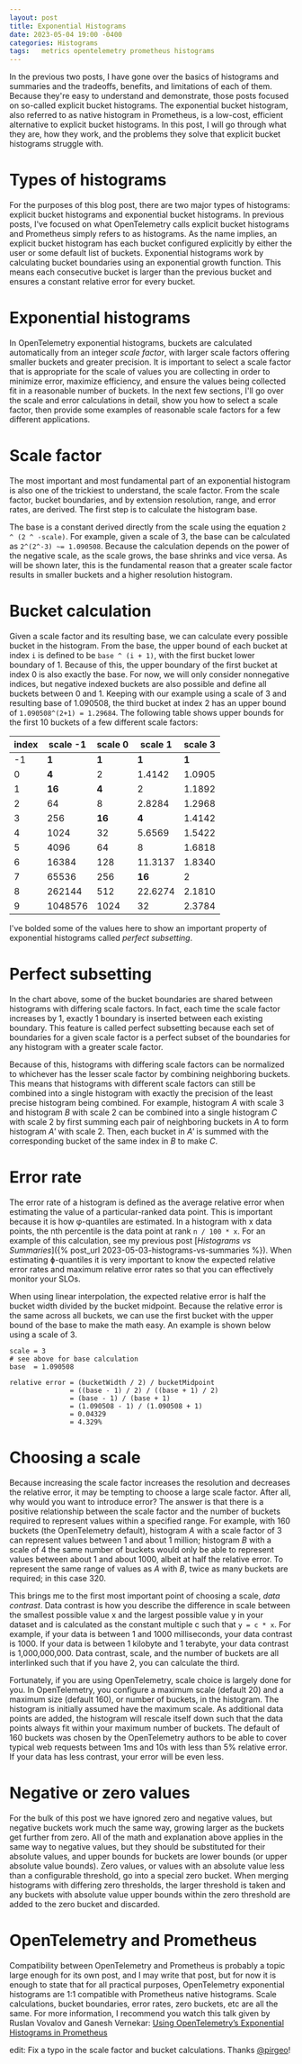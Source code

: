 ```yaml
---
layout: post
title: Exponential Histograms
date: 2023-05-04 19:00 -0400
categories: Histograms
tags:	metrics opentelemetry prometheus histograms
---
```


In the previous two posts, I have gone over the basics of histograms and summaries and the tradeoffs, benefits, and limitations of each of them. Because they're easy to understand and demonstrate, those posts focused on so-called explicit bucket histograms. The exponential bucket histogram, also referred to as native histogram in Prometheus, is a low-cost, efficient alternative to explicit bucket histograms. In this post, I will go through what they are, how they work, and the problems they solve that explicit bucket histograms struggle with.

# Types of histograms

For the purposes of this blog post, there are two major types of histograms: explicit bucket histograms and exponential bucket histograms. In previous posts, I've focused on what OpenTelemetry calls explicit bucket histograms and Prometheus simply refers to as histograms. As the name implies, an explicit bucket histogram has each bucket configured explicitly by either the user or some default list of buckets.  Exponential histograms work by calculating bucket boundaries using an exponential growth function. This means each consecutive bucket is larger than the previous bucket and ensures a constant relative error for every bucket.

# Exponential histograms

In OpenTelemetry exponential histograms, buckets are calculated automatically from an integer *scale factor*, with larger scale factors offering smaller buckets and greater precision. It is important to select a scale factor that is appropriate for the scale of values you are collecting in order to minimize error, maximize efficiency, and ensure the values being collected fit in a reasonable number of buckets. In the next few sections, I'll go over the scale and error calculations in detail, show you how to select a scale factor, then provide some examples of reasonable scale factors for a few different applications.

# Scale factor

The most important and most fundamental part of an exponential histogram is also one of the trickiest to understand, the scale factor. From the scale factor, bucket boundaries, and by extension resolution, range, and error rates, are derived. The first step is to calculate the histogram base.

The base is a constant derived directly from the scale using the equation `2 ^ (2 ^ -scale)`. For example, given a scale of 3, the base can be calculated as `2^(2^-3) ~= 1.090508`. Because the calculation depends on the power of the negative scale, as the scale grows, the base shrinks and vice versa. As will be shown later, this is the fundamental reason that a greater scale factor results in smaller buckets and a higher resolution histogram.

# Bucket calculation

Given a scale factor and its resulting base, we can calculate every possible bucket in the histogram. From the base, the upper bound of each bucket at index `i` is defined to be `base ^ (i + 1)`, with the first bucket lower boundary of 1. Because of this, the upper boundary of the first bucket at index 0 is also exactly the base. For now, we will only consider nonnegative indices, but negative indexed buckets are also possible and define all buckets between 0 and 1. Keeping with our example using a scale of 3 and resulting base of 1.090508, the third bucket at index 2 has an upper bound of `1.090508^(2+1) = 1.29684`. The following table shows upper bounds for the first 10 buckets of a few different scale factors:

| index | scale -1 | scale 0 | scale 1 | scale 3 |
| ----- | -------- | ------- | ------- | ------- |
| -1    | **1**    | **1**   | **1**   | **1**   |
| 0     | **4**    | 2       | 1.4142  | 1.0905  |
| 1     | **16**   | **4**   | 2       | 1.1892  |
| 2     | 64       | 8       | 2.8284  | 1.2968  |
| 3     | 256      | **16**  | **4**   | 1.4142  |
| 4     | 1024     | 32      | 5.6569  | 1.5422  |
| 5     | 4096     | 64      | 8       | 1.6818  |
| 6     | 16384    | 128     | 11.3137 | 1.8340  |
| 7     | 65536    | 256     | **16**  | 2       |
| 8     | 262144   | 512     | 22.6274 | 2.1810  |
| 9     | 1048576  | 1024    | 32      | 2.3784  |

I've bolded some of the values here to show an important property of exponential histograms called *perfect subsetting*.

# Perfect subsetting

In the chart above, some of the bucket boundaries are shared between histograms with differing scale factors. In fact, each time the scale factor increases by 1, exactly 1 boundary is inserted between each existing boundary. This feature is called perfect subsetting because each set of boundaries for a given scale factor is a perfect subset of the boundaries for any histogram with a greater scale factor.

Because of this, histograms with differing scale factors can be normalized to whichever has the lesser scale factor by combining neighboring buckets. This means that histograms with different scale factors can still be combined into a single histogram with exactly the precision of the least precise histogram being combined. For example, histogram *A* with scale 3 and histogram *B* with scale 2 can be combined into a single histogram *C* with scale 2 by first summing each pair of neighboring buckets in *A* to form histogram *A'* with scale 2. Then, each bucket in *A'* is summed with the corresponding bucket of the same index in *B* to make *C*.

# Error rate

The error rate of a histogram is defined as the average relative error when estimating the value of a particular-ranked data point. This is important because it is how φ-quantiles are estimated. In a histogram with x data points, the nth percentile is the data point at rank `n / 100 * x`. For an example of this calculation, see my previous post [*Histograms vs Summaries*]({% post_url 2023-05-03-histograms-vs-summaries %}). When estimating ɸ-quantiles it is very important to know the expected relative error rates and maximum relative error rates so that you can effectively monitor your SLOs.

When using linear interpolation, the expected relative error is half the bucket width divided by the bucket midpoint. Because the relative error is the same across all buckets, we can use the first bucket with the upper bound of the base to make the math easy. An example is shown below using a scale of 3.

```
scale = 3
# see above for base calculation
base  = 1.090508

relative error = (bucketWidth / 2) / bucketMidpoint
               = ((base - 1) / 2) / ((base + 1) / 2)
               = (base - 1) / (base + 1)
               = (1.090508 - 1) / (1.090508 + 1)
               = 0.04329
               = 4.329%
```

# Choosing a scale

Because increasing the scale factor increases the resolution and decreases the relative error, it may be tempting to choose a large scale factor. After all, why would you want to introduce error? The answer is that there is a positive relationship between the scale factor and the number of buckets required to represent values within a specified range. For example, with 160 buckets (the OpenTelemetry default), histogram *A* with a scale factor of 3 can represent values between 1 and about 1 million; histogram *B* with a scale of 4 the same number of buckets would only be able to represent values between about 1 and about 1000, albeit at half the relative error. To represent the same range of values as *A* with *B*, twice as many buckets are required; in this case 320.

This brings me to the first most important point of choosing a scale, *data contrast*. Data contrast is how you describe the difference in scale between the smallest possible value x and the largest possible value y in your dataset and is calculated as the constant multiple c such that `y = c * x`. For example, if your data is between 1 and 1000 milliseconds, your data contrast is 1000. If your data is between 1 kilobyte and 1 terabyte, your data contrast is 1,000,000,000. Data contrast, scale, and the number of buckets are all interlinked such that if you have 2, you can calculate the third.

Fortunately, if you are using OpenTelemetry, scale choice is largely done for you. In OpenTelemetry, you configure a maximum scale (default 20) and a maximum size (default 160), or number of buckets, in the histogram. The histogram is initially assumed have the maximum scale. As additional data points are added, the histogram will rescale itself down such that the data points always fit within your maximum number of buckets. The default of 160 buckets was chosen by the OpenTelemetry authors to be able to cover typical web requests between 1ms and 10s with less than 5% relative error. If your data has less contrast, your error will be even less.

# Negative or zero values

 For the bulk of this post we have ignored zero and negative values, but negative buckets work much the same way, growing larger as the buckets get further from zero. All of the math and explanation above applies in the same way to negative values, but they should be substituted for their absolute values, and upper bounds for buckets are lower bounds (or upper absolute value bounds). Zero values, or values with an absolute value less than a configurable threshold, go into a special zero bucket. When merging histograms with differing zero thresholds, the larger threshold is taken and any buckets with absolute value upper bounds within the zero threshold are added to the zero bucket and discarded.

# OpenTelemetry and Prometheus

Compatibility between OpenTelemetry and Prometheus is probably a topic large enough for its own post, and I may write that post, but for now it is enough to state that for all practical purposes, OpenTelemetry exponential histograms are 1:1 compatible with Prometheus native histograms. Scale calculations, bucket boundaries, error rates, zero buckets, etc are all the same. For more information, I recommend you watch this talk given by  Ruslan Vovalov and Ganesh Vernekar: [Using OpenTelemetry’s Exponential Histograms in Prometheus](https://www.youtube.com/watch?v=W2_TpDcess8)

edit: Fix a typo in the scale factor and bucket calculations. Thanks [@pirgeo](https://github.com/pirgeo)!
